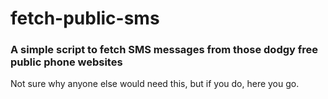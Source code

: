 # fetch-public-sms

### A simple script to fetch SMS messages from those dodgy free public phone websites

Not sure why anyone else would need this, but if you do, here you go.
